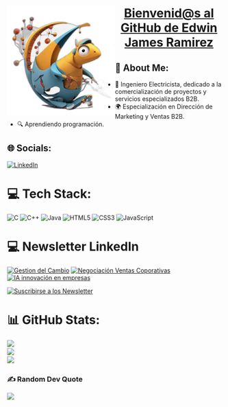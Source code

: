 <div align="center" class="badge-base LI-profile-badge" data-locale="es_ES" data-size="large" data-theme="dark" data-type="HORIZONTAL" data-vanity="edwin-james-ramirez-b6b78313" data-version="v1">
    <a class="badge-base__link LI-simple-link" href="https://do.linkedin.com/in/edwin-james-ramirez-b6b78313?trk=profile-badge">
        <img src="mascota1.png" width="50%" align="left" alt="Mascota">
        <h1>Bienvenid@s al GitHub de Edwin James Ramirez</h1>
    </a>
</div>

## 💫 About Me:
- 🤝 Ingeniero Electricista, dedicado a la comercialización de proyectos y servicios especializados B2B.
- 🌍 Especialización en Dirección de Marketing y Ventas B2B.
- 🔍 Aprendiendo programación.


## 🌐 Socials:
[![LinkedIn](https://img.shields.io/badge/LinkedIn-%230077B5.svg?logo=linkedin&logoColor=white)](https://www.linkedin.com/in/edwin-james-ramirez-b6b78313/) 

# 💻 Tech Stack:
![C](https://img.shields.io/badge/c-%2300599C.svg?style=for-the-badge&logo=c&logoColor=white) ![C++](https://img.shields.io/badge/c++-%2300599C.svg?style=for-the-badge&logo=c%2B%2B&logoColor=white) ![Java](https://img.shields.io/badge/java-%23ED8B00.svg?style=for-the-badge&logo=openjdk&logoColor=white) ![HTML5](https://img.shields.io/badge/html5-%23E34F26.svg?style=for-the-badge&logo=html5&logoColor=white) ![CSS3](https://img.shields.io/badge/css3-%231572B6.svg?style=for-the-badge&logo=css3&logoColor=white) ![JavaScript](https://img.shields.io/badge/javascript-%23323330.svg?style=for-the-badge&logo=javascript&logoColor=%23F7DF1E)

# 💻 Newsletter LinkedIn


[![Gestion del Cambio](https://media.licdn.com/dms/image/D4E12AQElql-ABLM82Q/series-logo_image-shrink_200_200/0/1703049913059?e=1721260800&v=beta&t=3fVc4ZRbriCU0jYkeah3OhPJPHvjhpwl89wnzovzVbE "Gestion del Cambio")](https://www.linkedin.com/newsletters/7136204826241069056/)
[![Negociación Ventas Coporativas](https://media.licdn.com/dms/image/D4D12AQELfOuWNrJXHg/series-logo_image-shrink_200_200/0/1704769127005?e=1721260800&v=beta&t=00Xf_ttJO9oyy-FaP8TgdPy4s4mcudf5oleopStA5Zc "Negociación Ventas Coporativas")](https://www.linkedin.com/newsletters/7150320058366431232/)
[![IA innovación en empresas](https://media.licdn.com/dms/image/D4E12AQFOOzl3Rm-iTw/series-logo_image-shrink_200_200/0/1703048430310?e=1721260800&v=beta&t=0NvfFdzqq0RbF6ORtydjkyrguJa0xyu7ckla6_YRfgU "IA innovación en empresas")](https://www.linkedin.com/newsletters/7143103636905086976/)


[![Suscribirse a los Newsletter](https://img.shields.io/badge/LinkedIn-%230077B5.svg?logo=linkedin&logoColor=white)](https://www.linkedin.com/build-relation/newsletter-follow?entityUrn=7150320058366431232) 

# 📊 GitHub Stats:
![](https://github-readme-stats.vercel.app/api?username=riothed&theme=dark&hide_border=true&include_all_commits=true&count_private=false)<br/>
![](https://github-readme-streak-stats.herokuapp.com/?user=riothed&theme=dark&hide_border=true)<br/>
![](https://github-readme-stats.vercel.app/api/top-langs/?username=riothed&theme=dark&hide_border=true&include_all_commits=true&count_private=false&layout=compact)

### ✍️ Random Dev Quote
![](https://quotes-github-readme.vercel.app/api?type=horizontal&theme=radical)

<!-- Proudly created with GPRM ( https://gprm.itsvg.in ) -->

